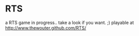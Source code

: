 RTS
===
a RTS game in progress.. take a look if you want. ;)
playable at http://www.thewouter.github.com/RTS/
